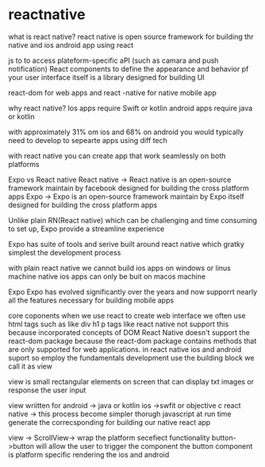 # reactnative
what is react native?
react native is open source framework for building thr native and ios android app using react 

js to to access plateform-specific aPI (such as camara and push notification) 
React components to define the appearance and behavior pf your user interface itself is a library designed  for building UI

react-dom for web apps and react -native for native mobile app

why react native?
Ios apps require Swift or kotlin
android apps require java or kotlin

with approximately 31% om ios and 68% on android  you  would typically need to develop to sepearte apps using diff tech

with react native you can create app that work seamlessly on both platforms

Expo vs React native
React native -> React native is an open-source framework  maintain by facebook designed for building the cross platform apps
Expo -> Expo is an open-source framework  maintain by Expo itself designed for building the cross platform apps

Unlike plain RN(React native) which can be challenging  and time consuming to set up, Expo provide a streamline  experience 

Expo has suite of tools and serive built around react native which gratky simplest  the development  process

with plain react native we cannot build ios apps on windows or linus machine native ios apps can only be buit on macos machine

Expo
Expo has  evolved significantly  over the years and now supporrt nearly all the features necessary  for building  mobile  apps

core coponents
when we use  react to create web interface  we often use html tags such as like div h1 p tags like react native not support this because incorporated concepts  of DOM React Native doesn't support the react-dom package because the react-dom package contains methods that are only supported for web applications.
 in react native ios and android suport so employ the fundamentals  development use the building block we call it as view 

 view is small rectangular elements on screen that can display txt images or response the user input

view wriitten  for
android -> java or kotlin
ios ->swfit or objective c
react native -> this process become simpler thorugh javascript 
at run time generate the correcsponding for building our native react app

view ->
ScrollView-> wrap the platform secefiect functionality 
button->button will allow the user to trigger the component 
the button component is platform specific rendering the ios and android 